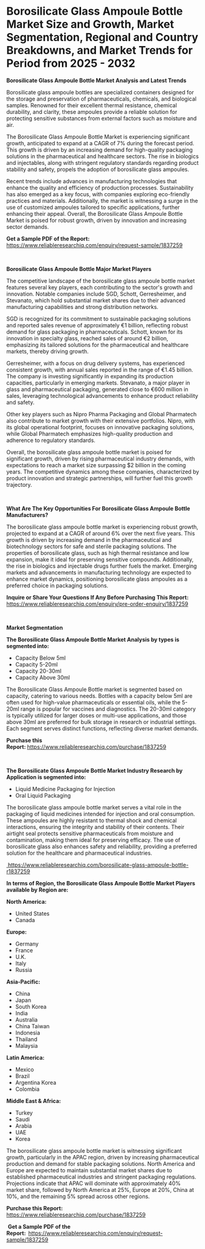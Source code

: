 <p><h1>Borosilicate Glass Ampoule Bottle Market Size and Growth, Market Segmentation, Regional and Country Breakdowns, and Market Trends for Period from 2025 -  2032</h1></p><p><strong>Borosilicate Glass Ampoule Bottle Market Analysis and Latest Trends</strong></p>
<p><p>Borosilicate glass ampoule bottles are specialized containers designed for the storage and preservation of pharmaceuticals, chemicals, and biological samples. Renowned for their excellent thermal resistance, chemical durability, and clarity, these ampoules provide a reliable solution for protecting sensitive substances from external factors such as moisture and air.</p><p>The Borosilicate Glass Ampoule Bottle Market is experiencing significant growth, anticipated to expand at a CAGR of 7% during the forecast period. This growth is driven by an increasing demand for high-quality packaging solutions in the pharmaceutical and healthcare sectors. The rise in biologics and injectables, along with stringent regulatory standards regarding product stability and safety, propels the adoption of borosilicate glass ampoules.</p><p>Recent trends include advances in manufacturing technologies that enhance the quality and efficiency of production processes. Sustainability has also emerged as a key focus, with companies exploring eco-friendly practices and materials. Additionally, the market is witnessing a surge in the use of customized ampoules tailored to specific applications, further enhancing their appeal. Overall, the Borosilicate Glass Ampoule Bottle Market is poised for robust growth, driven by innovation and increasing sector demands.</p></p>
<p><strong>Get a Sample PDF of the Report:&nbsp;</strong> <a href="https://www.reliableresearchiq.com/enquiry/request-sample/1837259?utm_campaign=2948&utm_medium=2&utm_source=Github&utm_content=ia&utm_term=19042025&utm_id=borosilicate-glass-ampoule-bottle">https://www.reliableresearchiq.com/enquiry/request-sample/1837259</a></p>
<p>&nbsp;</p>
<p><strong>Borosilicate Glass Ampoule Bottle Major Market Players</strong></p>
<p><p>The competitive landscape of the borosilicate glass ampoule bottle market features several key players, each contributing to the sector's growth and innovation. Notable companies include SGD, Schott, Gerresheimer, and Stevanato, which hold substantial market shares due to their advanced manufacturing capabilities and strong distribution networks.</p><p>SGD is recognized for its commitment to sustainable packaging solutions and reported sales revenue of approximately €1 billion, reflecting robust demand for glass packaging in pharmaceuticals. Schott, known for its innovation in specialty glass, reached sales of around €2 billion, emphasizing its tailored solutions for the pharmaceutical and healthcare markets, thereby driving growth.</p><p>Gerresheimer, with a focus on drug delivery systems, has experienced consistent growth, with annual sales reported in the range of €1.45 billion. The company is investing significantly in expanding its production capacities, particularly in emerging markets. Stevanato, a major player in glass and pharmaceutical packaging, generated close to €600 million in sales, leveraging technological advancements to enhance product reliability and safety.</p><p>Other key players such as Nipro Pharma Packaging and Global Pharmatech also contribute to market growth with their extensive portfolios. Nipro, with its global operational footprint, focuses on innovative packaging solutions, while Global Pharmatech emphasizes high-quality production and adherence to regulatory standards.</p><p>Overall, the borosilicate glass ampoule bottle market is poised for significant growth, driven by rising pharmaceutical industry demands, with expectations to reach a market size surpassing $2 billion in the coming years. The competitive dynamics among these companies, characterized by product innovation and strategic partnerships, will further fuel this growth trajectory.</p></p>
<p>&nbsp;</p>
<p><strong>What Are The Key Opportunities For Borosilicate Glass Ampoule Bottle Manufacturers?</strong></p>
<p><p>The borosilicate glass ampoule bottle market is experiencing robust growth, projected to expand at a CAGR of around 6% over the next five years. This growth is driven by increasing demand in the pharmaceutical and biotechnology sectors for safe and sterile packaging solutions. The properties of borosilicate glass, such as high thermal resistance and low expansion, make it ideal for preserving sensitive compounds. Additionally, the rise in biologics and injectable drugs further fuels the market. Emerging markets and advancements in manufacturing technology are expected to enhance market dynamics, positioning borosilicate glass ampoules as a preferred choice in packaging solutions.</p></p>
<p><strong>Inquire or Share Your Questions If Any Before Purchasing This Report:</strong> <a href="https://www.reliableresearchiq.com/enquiry/pre-order-enquiry/1837259?utm_campaign=2948&utm_medium=2&utm_source=Github&utm_content=ia&utm_term=19042025&utm_id=borosilicate-glass-ampoule-bottle">https://www.reliableresearchiq.com/enquiry/pre-order-enquiry/1837259</a></p>
<p>&nbsp;</p>
<p><strong>Market Segmentation</strong></p>
<p><strong>The Borosilicate Glass Ampoule Bottle Market Analysis by types is segmented into:</strong></p>
<p><ul><li>Capacity Below 5ml</li><li>Capacity 5-20ml</li><li>Capacity 20-30ml</li><li>Capacity Above 30ml</li></ul></p>
<p><p>The Borosilicate Glass Ampoule Bottle market is segmented based on capacity, catering to various needs. Bottles with a capacity below 5ml are often used for high-value pharmaceuticals or essential oils, while the 5-20ml range is popular for vaccines and diagnostics. The 20-30ml category is typically utilized for larger doses or multi-use applications, and those above 30ml are preferred for bulk storage in research or industrial settings. Each segment serves distinct functions, reflecting diverse market demands.</p></p>
<p><strong>Purchase this Report:&nbsp;</strong><a href="https://www.reliableresearchiq.com/purchase/1837259?utm_campaign=2948&utm_medium=2&utm_source=Github&utm_content=ia&utm_term=19042025&utm_id=borosilicate-glass-ampoule-bottle">https://www.reliableresearchiq.com/purchase/1837259</a></p>
<p>&nbsp;</p>
<p><strong>The Borosilicate Glass Ampoule Bottle Market Industry Research by Application is segmented into:</strong></p>
<p><ul><li>Liquid Medicine Packaging for Injection</li><li>Oral Liquid Packaging</li></ul></p>
<p><p>The borosilicate glass ampoule bottle market serves a vital role in the packaging of liquid medicines intended for injection and oral consumption. These ampoules are highly resistant to thermal shock and chemical interactions, ensuring the integrity and stability of their contents. Their airtight seal protects sensitive pharmaceuticals from moisture and contamination, making them ideal for preserving efficacy. The use of borosilicate glass also enhances safety and reliability, providing a preferred solution for the healthcare and pharmaceutical industries.</p></p>
<p><a href="https://www.reliableresearchiq.com/borosilicate-glass-ampoule-bottle-r1837259?utm_campaign=2948&utm_medium=2&utm_source=Github&utm_content=ia&utm_term=19042025&utm_id=borosilicate-glass-ampoule-bottle">&nbsp;https://www.reliableresearchiq.com/borosilicate-glass-ampoule-bottle-r1837259</a></p>
<p><strong>In terms of Region, the Borosilicate Glass Ampoule Bottle Market Players available by Region are:</strong></p>
<p>
    <p> <strong> North America: </strong>
        <ul>
            <li>United States</li>
            <li>Canada</li>
        </ul>
        </p> 
    <p> <strong> Europe: </strong>
        <ul>
            <li>Germany</li>
            <li>France</li>
            <li>U.K.</li>
            <li>Italy</li>
            <li>Russia</li>
        </ul>
        </p> 
    <p> <strong> Asia-Pacific: </strong>
        <ul>
            <li>China</li>
            <li>Japan</li>
            <li>South Korea</li>
            <li>India</li>
            <li>Australia</li>
            <li>China Taiwan</li>
            <li>Indonesia</li>
            <li>Thailand</li>
            <li>Malaysia</li>
        </ul>
        </p> 
    <p> <strong> Latin America: </strong>
        <ul>
            <li>Mexico</li>
            <li>Brazil</li>
            <li>Argentina Korea</li>
            <li>Colombia</li>
        </ul>
        </p> 
    <p> <strong> Middle East & Africa: </strong>
        <ul>
            <li>Turkey</li>
            <li>Saudi</li>
            <li>Arabia</li>
            <li>UAE</li>
            <li>Korea</li>
        </ul>
    </p>
    </p>
<p><p>The borosilicate glass ampoule bottle market is witnessing significant growth, particularly in the APAC region, driven by increasing pharmaceutical production and demand for stable packaging solutions. North America and Europe are expected to maintain substantial market shares due to established pharmaceutical industries and stringent packaging regulations. Projections indicate that APAC will dominate with approximately 40% market share, followed by North America at 25%, Europe at 20%, China at 10%, and the remaining 5% spread across other regions.</p></p>
<p><strong>Purchase this Report: </strong><a href="https://www.reliableresearchiq.com/purchase/1837259?utm_campaign=2948&utm_medium=2&utm_source=Github&utm_content=ia&utm_term=19042025&utm_id=borosilicate-glass-ampoule-bottle">https://www.reliableresearchiq.com/purchase/1837259</a></p>
<p>&nbsp;<strong>Get a Sample PDF of the Report:&nbsp;&nbsp;</strong><a href="https://www.reliableresearchiq.com/enquiry/request-sample/1837259?utm_campaign=2948&utm_medium=2&utm_source=Github&utm_content=ia&utm_term=19042025&utm_id=borosilicate-glass-ampoule-bottle">https://www.reliableresearchiq.com/enquiry/request-sample/1837259</a></p>
<p><strong></strong></p>
<p><p></p><p></p><p></p></p>